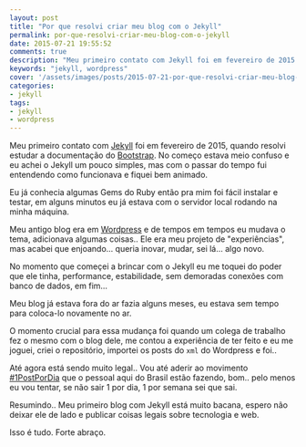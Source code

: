 ```yaml
---
layout: post
title: "Por que resolvi criar meu blog com o Jekyll"
permalink: por-que-resolvi-criar-meu-blog-com-o-jekyll
date: 2015-07-21 19:55:52
comments: true
description: "Meu primeiro contato com Jekyll foi em fevereiro de 2015 quando resolvi estudar a documentação do Bootstrap]."
keywords: "jekyll, wordpress"
cover: '/assets/images/posts/2015-07-21-por-que-resolvi-criar-meu-blog-com-o-jekyll.jpg'
categories:
- jekyll
tags:
- jekyll
- wordpress
---
```


Meu primeiro contato com [Jekyll](http://jekyllrb.com/) foi em <time datetime="2015-02">fevereiro de 2015</time>, quando resolvi estudar a documentação do [Bootstrap](http://getbootstrap.com/). No começo estava meio confuso e eu achei o Jekyll um pouco simples, mas com o passar do tempo fui entendendo como funcionava e fiquei bem animado.

Eu já conhecia algumas Gems do Ruby então pra mim foi fácil instalar e testar, em alguns minutos eu já estava com o servidor local rodando na minha máquina.

Meu antigo blog era em [Wordpress](http://br.wordpress.org/) e de tempos em tempos eu mudava o tema, adicionava algumas coisas.. Ele era meu projeto de "experiências", mas acabei que enjoando... queria inovar, mudar, sei lá... algo novo.

No momento que começei a brincar com o Jekyll eu me toquei do poder que ele tinha, performance, estabilidade, sem demoradas conexões com banco de dados, em fim...

Meu blog já estava fora do ar fazia alguns meses, eu estava sem tempo para coloca-lo novamente no ar.

O momento crucial para essa mudança foi quando um colega de trabalho fez o mesmo com o blog dele, me contou a experiência de ter feito e eu me joguei, criei o repositório, importei os posts do `xml` do Wordpress e foi..

Até agora está sendo muito legal.. Vou até aderir ao movimento [#1PostPorDia](http://blog.da2k.com.br/2014/12/31/um-post-por-dia/) que o pessoal aqui do Brasil estão fazendo, bom.. pelo menos eu vou tentar, se não sair 1 por dia, 1 por semana sei que sai.

Resumindo.. Meu primeiro blog com Jekyll está muito bacana, espero não deixar ele de lado e publicar coisas legais sobre tecnologia e web.

Isso é tudo. Forte abraço.